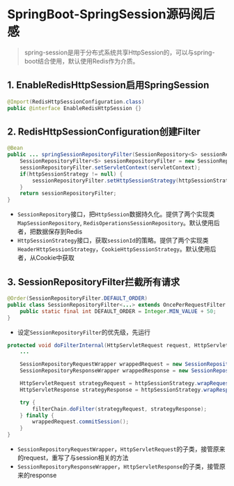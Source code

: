 # SpringBoot-SpringSession源码阅后感

> spring-session是用于分布式系统共享HttpSession的，可以与spring-boot结合使用，默认使用Redis作为介质。

## 1. EnableRedisHttpSession启用SpringSession

```java
@Import(RedisHttpSessionConfiguration.class)
public @interface EnableRedisHttpSession {}
```

## 2. RedisHttpSessionConfiguration创建Filter

```java
@Bean
public ... springSessionRepositoryFilter(SessionRepository<S> sessionRepository, ...) {
	SessionRepositoryFilter<S> sessionRepositoryFilter = new SessionRepositoryFilter<S>(sessionRepository);
	sessionRepositoryFilter.setServletContext(servletContext);
	if(httpSessionStrategy != null) {
		sessionRepositoryFilter.setHttpSessionStrategy(httpSessionStrategy);
	}
	return sessionRepositoryFilter;
}
```

- `SessionRepository`接口，把`HttpSession`数据持久化。提供了两个实现类`MapSessionRepository`, `RedisOperationsSessionRepository`。默认使用后者，把数据保存到Redis
- `HttpSessionStrategy`接口，获取`sessionId`的策略。提供了两个实现类`HeaderHttpSessionStrategy`，`CookieHttpSessionStrategy`。默认使用后者，从Cookie中获取

## 3. SessionRepositoryFilter拦截所有请求

```java
@Order(SessionRepositoryFilter.DEFAULT_ORDER)
public class SessionRepositoryFilter<...> extends OncePerRequestFilter {
	public static final int DEFAULT_ORDER = Integer.MIN_VALUE + 50;
}
```

- 设定`SessionRepositoryFilter`的优先级，先运行

```java
protected void doFilterInternal(HttpServletRequest request, HttpServletResponse response, FilterChain filterChain) ... {
	...

	SessionRepositoryRequestWrapper wrappedRequest = new SessionRepositoryRequestWrapper(request, response, servletContext);
	SessionRepositoryResponseWrapper wrappedResponse = new SessionRepositoryResponseWrapper(wrappedRequest,response);

	HttpServletRequest strategyRequest = httpSessionStrategy.wrapRequest(wrappedRequest, wrappedResponse);
	HttpServletResponse strategyResponse = httpSessionStrategy.wrapResponse(wrappedRequest, wrappedResponse);

	try {
		filterChain.doFilter(strategyRequest, strategyResponse);
	} finally {
		wrappedRequest.commitSession();
	}
}
```

- `SessionRepositoryRequestWrapper`，`HttpServletRequest`的子类，接管原来的request，重写了与session相关的方法
- `SessionRepositoryResponseWrapper`，`HttpServletResponse`的子类，接管原来的response